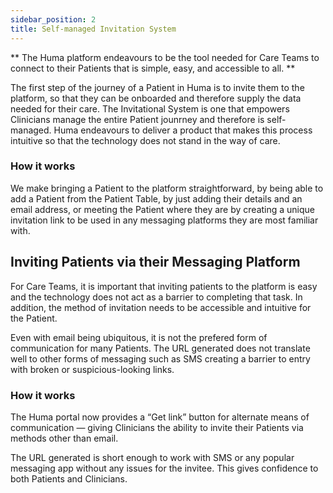 ```yaml
---
sidebar_position: 2
title: Self-managed Invitation System
---
```


** The Huma platform endeavours to be the tool needed for Care Teams to connect to their Patients that is simple, easy, and accessible to all. **

The first step of the journey of a Patient in Huma is to invite them to the platform, so that they can be onboarded and therefore supply the data needed for their care. The Invitational System is one that empowers Clinicians manage the entire Patient jounrney and therefore is self-managed. Huma endeavours to deliver a product that makes this process intuitive so that the technology does not stand in the way of care.

### How it works

We make bringing a Patient to the platform straightforward, by being able to add a Patient from the Patient Table, by just adding their details and an email address, or meeting the Patient where they are by creating a unique invitation link to be used in any messaging platforms they are most familiar with.

## Inviting Patients via their Messaging Platform

For Care Teams, it is important that inviting patients to the platform is easy and the technology does not act as a barrier to completing that task. In addition, the method of invitation needs to be accessible and intuitive for the Patient.

Even with email being ubiquitous, it is not the prefered form of communication for many Patients. The URL generated does not translate well to other forms of messaging such as SMS creating a barrier to entry with broken or suspicious-looking links.

### How it works

The Huma portal now provides a “Get link” button for alternate means of communication — giving Clinicians the ability to invite their Patients via methods other than email.

The URL generated is short enough to work with SMS or any popular messaging app without any issues for the invitee. This gives confidence to both Patients and Clinicians.

